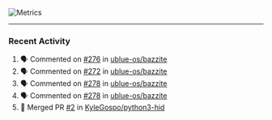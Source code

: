 ![Metrics](https://metrics.lecoq.io/KyleGospo?template=classic&base=header%2C%20activity%2C%20community%2C%20repositories%2C%20metadata&base.indepth=false&base.hireable=false&base.skip=false&config.timezone=America%2FLos_Angeles)

---
### Recent Activity
<!--START_SECTION:activity-->
1. 🗣 Commented on [#276](https://github.com/ublue-os/bazzite/issues/276#issuecomment-1712567774) in [ublue-os/bazzite](https://github.com/ublue-os/bazzite)
2. 🗣 Commented on [#272](https://github.com/ublue-os/bazzite/pull/272#issuecomment-1712552560) in [ublue-os/bazzite](https://github.com/ublue-os/bazzite)
3. 🗣 Commented on [#278](https://github.com/ublue-os/bazzite/issues/278#issuecomment-1712542717) in [ublue-os/bazzite](https://github.com/ublue-os/bazzite)
4. 🗣 Commented on [#278](https://github.com/ublue-os/bazzite/issues/278#issuecomment-1712542358) in [ublue-os/bazzite](https://github.com/ublue-os/bazzite)
5. 🎉 Merged PR [#2](https://github.com/KyleGospo/python3-hid/pull/2) in [KyleGospo/python3-hid](https://github.com/KyleGospo/python3-hid)
<!--END_SECTION:activity-->
